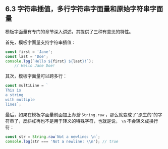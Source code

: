 ## 6.3 字符串插值，多行字符串字面量和原始字符串字面量

模板字面量有专门的章节深入讲述，其提供了三种有意思的特性。

首先，模板字面量支持字符串插值：

```js
const first = 'Jane';
const last = 'Doe';
console.log(`Hello ${first} ${last}!`);
    // Hello Jane Doe!
```

其次，模板字面量可以跨多行：

```js
const multiLine = `
This is
a string
with multiple
lines`;
```

最后，如果在模板字面量前面加上*标签* `String.raw` ，那么就变成了“原生的”的字符串了，反斜杠再也不是用于转义的特殊字符，也就是说， `\n` 不会转义成换行符：

```js
const str = String.raw`Not a newline: \n`;
console.log(str === 'Not a newline: \\n'); // true
```
